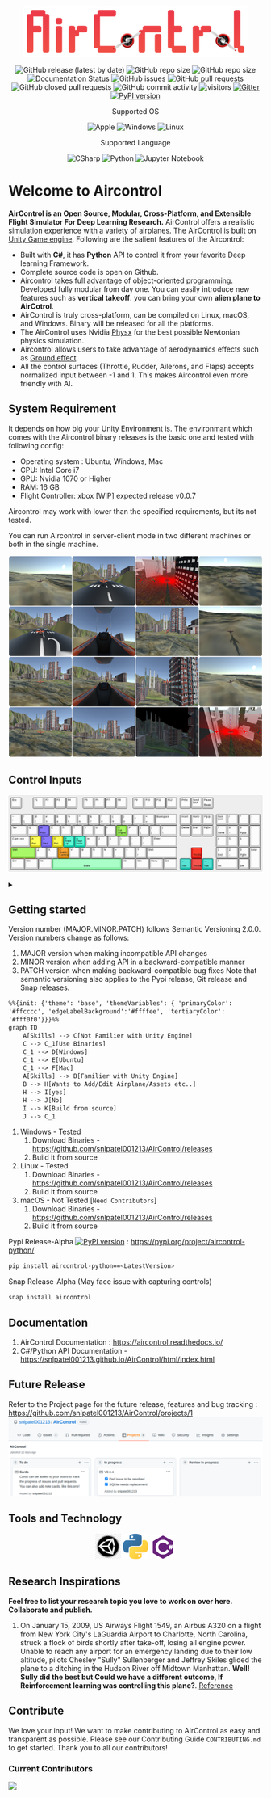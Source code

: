 <p align="center">
  <img src="https://github.com/snlpatel001213/AirControl/blob/master/docs/images/logo/banner.png?raw=true" height="100"/>
</p>

<div align="center">

![GitHub release (latest by date)](https://img.shields.io/badge/Release-0.1.0-orange)
![GitHub repo size](https://img.shields.io/github/repo-size/snlpatel001213/AirControl)
![GitHub repo size](https://badgen.net/github/license/micromatch/micromatch)
[![Documentation Status](https://readthedocs.org/projects/aircontrol/badge/?version=master)](https://aircontrol.readthedocs.io/en/master/?badge=master)
![GitHub issues](https://img.shields.io/github/issues/snlpatel001213/AirControl)
![GitHub pull requests](https://img.shields.io/github/issues-pr-raw/snlpatel001213/Aircontrol)
![GitHub closed pull requests](https://img.shields.io/github/issues-pr-closed-raw/snlpatel001213/aircontrol)
![GitHub commit activity](https://img.shields.io/github/commit-activity/m/snlpatel001213/AirControl)
![visitors](https://visitor-badge.glitch.me/badge?page_id=snlpatel001213.visitor-badge.issue.1)
[![Gitter](https://badges.gitter.im/Aircontrol-chat/community.svg)](https://gitter.im/Aircontrol-chat/community?utm_source=badge&utm_medium=badge&utm_campaign=pr-badge)
[![PyPI version](https://badge.fury.io/py/aircontrol-python.svg)](https://badge.fury.io/py/aircontrol-python)

Supported OS

![Apple](https://img.shields.io/badge/iOS-000000?style=for-the-badge&logo=ios&logoColor=white)
![Windows](https://img.shields.io/badge/Windows-0078D6?style=for-the-badge&logo=windows&logoColor=white)
![Linux](https://img.shields.io/badge/Ubuntu-E95420?style=for-the-badge&logo=ubuntu&logoColor=white)

Supported Language

![CSharp](https://img.shields.io/badge/C%23-239120?style=for-the-badge&logo=c-sharp&logoColor=white)
![Python](https://img.shields.io/badge/Python-14354C?style=for-the-badge&logo=python&logoColor=white)
![Jupyter Notebook](https://img.shields.io/badge/jupyter-%23FA0F00.svg?style=for-the-badge&logo=jupyter&logoColor=white)

<!-- ![Python](https://img.shields.io/badge/NVIDIA-GTX1070-76B900?style=for-the-badge&logo=nvidia&logoColor=white) -->

<!-- ![Youtube](https://img.shields.io/badge/YouTube-FF0000?style=for-the-badge&logo=youtube&logoColor=white) -->

</div>
 
# Welcome to Aircontrol

**AirControl is an Open Source, Modular, Cross-Platform, and Extensible Flight Simulator For Deep Learning Research.** AirControl offers a realistic simulation experience with a variety of airplanes. The AirControl is built on [Unity Game engine](https://unity.com). Following are the salient features of the Aircontrol:

* Built with **C#**, it has **Python** API to control it from your favorite Deep learning Framework.
* Complete source code is open on Github.
* Aircontrol takes full advantage of object-oriented programming. Developed fully modular from day one. You can easily introduce new features such as **vertical takeoff**. you can bring your own **alien plane to AirCotrol**. 
* AirControl is truly cross-platform, can be compiled on Linux, macOS, and Windows. Binary will be released for all the platforms.
* The AirControl uses Nvidia [Physx](https://en.wikipedia.org/wiki/PhysX) for the best possible Newtonian physics simulation.
* Aircontrol allows users to take advantage of aerodynamics effects such as [Ground effect](https://en.wikipedia.org/wiki/Ground_effect_(aerodynamics)).
* All the control surfaces (Throttle, Rudder, Ailerons, and Flaps) accepts normalized input between -1 and 1. This makes Aircontrol even more friendly with AI.

## System Requirement
It depends on how big your Unity Environment is. The environmant which comes with the Aircontrol binary releases is the basic one and tested with following config:

- Operating system : Ubuntu, Windows, Mac
- CPU: Intel Core i7
- GPU: Nvidia 1070 or Higher
- RAM: 16 GB
- Flight Controller: xbox [WIP] expected release v0.0.7

Aircontrol may work with lower than the specified requirements, but its not tested.

You can run Aircontrol in server-client mode in two different machines or both in the single machine.

<p align="center">
  <img src="https://github.com/snlpatel001213/AirControl/blob/master/docs/images/FrontImage.png?raw=true" height="400"/>
</p>

## Control Inputs

![Keyboard Mappings](https://github.com/snlpatel001213/AirControl/blob/master/docs/images/keyboard-layout.png?raw=true)
<details close>
<summary></summary>

1. To change the keyboard layout mapping manual, refer to : [keyboard-layout-editor](http://www.keyboard-layout-editor.com/#/gists/53ac4d66840c459705d8bf8637341060)
2. Export the Layout as PNG and replace the file  `AirControl/docs/images/keyboard-layout.png`
3. Submit a pull request

</details>

## Getting started

Version number (MAJOR.MINOR.PATCH) follows Semantic Versioning 2.0.0. Version numbers change as follows:
1. MAJOR version when making incompatible API changes
2. MINOR version when adding API in a backward-compatible manner
3. PATCH version when making backward-compatible bug fixes
Note that semantic versioning also applies to the Pypi release, Git release and Snap releases.

```mermaid
%%{init: {'theme': 'base', 'themeVariables': { 'primaryColor': '#ffcccc', 'edgeLabelBackground':'#ffffee', 'tertiaryColor': '#fff0f0'}}}%%
graph TD
    A[Skills] --> C[Not Familier with Unity Engine]
    C --> C_1[Use Binaries]
    C_1 --> D[Windows]
    C_1 --> E[Ubuntu]
    C_1 --> F[Mac]
    A[Skills] --> B[Familier with Unity Engine]
    B --> H[Wants to Add/Edit Airplane/Assets etc..]
    H --> I[yes]
    H --> J[No]
    I --> K[Build from source]
    J --> C_1
```

1. Windows - Tested
   1. Download Binaries - https://github.com/snlpatel001213/AirControl/releases
   2. Build it from source
2. Linux - Tested
   1. Download Binaries - https://github.com/snlpatel001213/AirControl/releases
   2. Build it from source
3. macOS - Not Tested [`Need Contributors`]
   1. Download Binaries - https://github.com/snlpatel001213/AirControl/releases
   2. Build it from source

Pypi Release-Alpha [![PyPI version](https://badge.fury.io/py/aircontrol-python.svg)](https://badge.fury.io/py/aircontrol-python) : https://pypi.org/project/aircontrol-python/
```bash
pip install aircontrol-python==<LatestVersion>
```
Snap Release-Alpha (May face issue with capturing controls)
```bash
snap install aircontrol
```

## Documentation

1. AirControl Documentation : https://aircontrol.readthedocs.io/
2. C#/Python API Documentation - https://snlpatel001213.github.io/AirControl/html/index.html

## Future Release
Refer to the Project page for the future release, features and bug tracking : https://github.com/snlpatel001213/AirControl/projects/1
![Projects Tab Mappings](https://github.com/snlpatel001213/AirControl/blob/master/docs/images/projects_tab.png)

## Tools and Technology

<div align="center">
        <img src="https://github.com/snlpatel001213/AirControl/blob/master/docs/images/Unity_logo.png?raw=true" width="10%"/>
        <img src="https://github.com/snlpatel001213/AirControl/blob/master/docs/images/Python_logo.png?raw=true" width="10%"/>
        <img src="https://github.com/snlpatel001213/AirControl/blob/master/docs/images/CSharp_logo.png?raw=true" width="10%"/>

</div>

## Research Inspirations
  
**Feel free to list your research topic you love to work on over here. Collaborate and publish.**
  
1. On January 15, 2009, US Airways Flight 1549, an Airbus A320 on a flight from New York City's LaGuardia Airport to Charlotte, North Carolina, struck a flock of birds shortly after take-off, losing all engine power. Unable to reach any airport for an emergency landing due to their low altitude, pilots Chesley "Sully" Sullenberger and Jeffrey Skiles glided the plane to a ditching in the Hudson River off Midtown Manhattan. **Well! Sully did the best but Could we have a different outcome, If Reinforcement learning was controlling this plane?**. [Reference](https://en.wikipedia.org/wiki/US_Airways_Flight_1549)

## Contribute
We love your input! We want to make contributing to AirControl as easy and transparent as possible. Please see our Contributing Guide `CONTRIBUTING.md` to get started. Thank you to all our contributors!
### Current Contributors
<a href = "https://github.com/snlpatel001213/AirControl/graphs/contributors">
<img src = "https://contrib.rocks/image?repo=snlpatel001213/AirControl"/>
</a>


